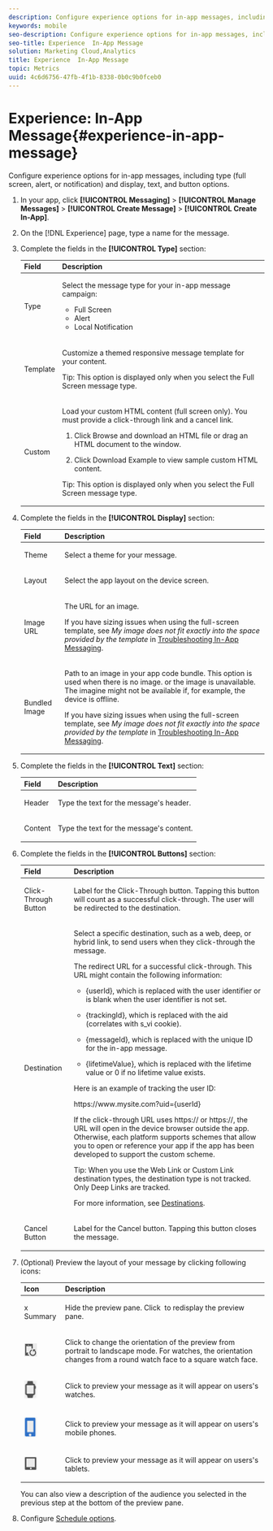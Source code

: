 ```yaml
---
description: Configure experience options for in-app messages, including type (full screen, alert, or notification) and display, text, and button options.
keywords: mobile
seo-description: Configure experience options for in-app messages, including type (full screen, alert, or notification) and display, text, and button options.
seo-title: Experience  In-App Message
solution: Marketing Cloud,Analytics
title: Experience  In-App Message
topic: Metrics
uuid: 4c6d6756-47fb-4f1b-8338-0b0c9b0fceb0
---
```


# Experience: In-App Message{#experience-in-app-message}

Configure experience options for in-app messages, including type (full screen, alert, or notification) and display, text, and button options.

1. In your app, click **[!UICONTROL Messaging]** > **[!UICONTROL Manage Messages]** > **[!UICONTROL Create Message]** > **[!UICONTROL Create In-App]**. 
1. On the [!DNL Experience] page, type a name for the message. 
1. Complete the fields in the **[!UICONTROL Type]** section: 

   <table id="table_A8CAD4A70ACF43719F4B945061BB86EE"> 
   <thead> 
   <tr> 
      <th colname="col1" class="entry"> Field </th> 
      <th colname="col2" class="entry"> Description </th> 
   </tr>
   </thead>
   <tbody> 
   <tr> 
      <td colname="col1"> <p><span class="uicontrol"> Type </span> </p> </td> 
      <td colname="col2"> <p> Select the message type for your in-app message campaign: </p> <p> 
      <ul id="ul_B415FF7F4C4A426E9C04065DE6CA8570"> 
         <li id="li_C769F9F6213E42E28186DAC423249B5C"><span class="uicontrol"> Full Screen </span> </li> 
         <li id="li_974AAC972C8F4089A1C1D940D3DDCFFD"><span class="uicontrol"> Alert </span> </li> 
         <li id="li_E71DE7A9386B4B1698C254453097E2A9"><span class="uicontrol"> Local Notification</span> </li> 
      </ul> </p> </td> 
   </tr> 
   <tr> 
      <td colname="col1"> <p><span class="uicontrol"> Template </span> </p> </td> 
      <td colname="col2"> <p>Customize a themed responsive message template for your content. </p> <p> <p>Tip: This option is displayed only when you select the <span class="uicontrol"> Full Screen</span> message type. </p> </p> </td> 
   </tr> 
   <tr> 
      <td colname="col1"> <p><span class="uicontrol"> Custom </span> </p> </td> 
      <td colname="col2"> <p>Load your custom HTML content (full screen only). You must provide a click-through link and a cancel link. </p> <p> 
      <ol id="ol_8AC74EDFBD684F7C926933708BE7D897"> 
         <li id="li_42F25AB75CE742B2A87DA49A33EC954F"> <p>Click <span class="uicontrol"> Browse</span> and download an HTML file or drag an HTML document to the window. </p> </li> 
         <li id="li_ADCDADA86652497F91E998B9C19AA4E8"> <p>Click <span class="uicontrol"> Download Example</span> to view sample custom HTML content. </p> </li> 
      </ol> </p> <p> <p>Tip: This option is displayed only when you select the <span class="uicontrol"> Full Screen</span> message type. </p> </p> </td> 
   </tr> 
   </tbody> 
   </table>

1. Complete the fields in the **[!UICONTROL Display]** section: 

   <table id="table_BE6EA99ECC664D038A4FF1790E97D4B1"> 
   <thead> 
   <tr> 
      <th colname="col1" class="entry"> Field </th> 
      <th colname="col2" class="entry"> Description </th> 
   </tr>
   </thead>
   <tbody> 
   <tr> 
      <td colname="col1"> <p><span class="uicontrol"> Theme </span> </p> </td> 
      <td colname="col2"> <p>Select a theme for your message. </p> </td> 
   </tr> 
   <tr> 
      <td colname="col1"> <p><span class="uicontrol"> Layout </span> </p> </td> 
      <td colname="col2"> <p>Select the app layout on the device screen. </p> </td> 
   </tr> 
   <tr> 
      <td colname="col1"> <p><span class="uicontrol"> Image URL</span> </p> </td> 
      <td colname="col2"> <p>The URL for an image. </p> <p>If you have sizing issues when using the full-screen template, see <i>My image does not fit exactly into the space provided by the template</i> in <a href="../../in-app-messaging/t-in-app-message/in-apps-ts.md#concept_B5025D48821E4B1BAB64F46F2FCA4153" format="dita" scope="local"> Troubleshooting In-App Messaging</a>. </p> </td> 
   </tr> 
   <tr> 
      <td colname="col1"> <p><span class="uicontrol"> Bundled Image </span> </p> </td> 
      <td colname="col2"> <p> Path to an image in your app code bundle. This option is used when there is no image. or the image is unavailable. The imagine might not be available if, for example, the device is offline. </p> <p>If you have sizing issues when using the full-screen template, see <i>My image does not fit exactly into the space provided by the template</i> in <a href="../../in-app-messaging/t-in-app-message/in-apps-ts.md#concept_B5025D48821E4B1BAB64F46F2FCA4153" format="dita" scope="local"> Troubleshooting In-App Messaging</a>. </p> </td> 
   </tr> 
   </tbody> 
   </table>

1. Complete the fields in the **[!UICONTROL Text]** section: 

   <table id="table_13247225F51041EC8CD91BE02C9BCC2F"> 
   <thead> 
   <tr> 
      <th colname="col1" class="entry"> Field </th> 
      <th colname="col2" class="entry"> Description </th> 
   </tr>
   </thead>
   <tbody> 
   <tr> 
      <td colname="col1"> <p><span class="uicontrol"> Header </span> </p> </td> 
      <td colname="col2"> <p>Type the text for the message's header. </p> </td> 
   </tr> 
   <tr> 
      <td colname="col1"> <p><span class="uicontrol"> Content </span> </p> </td> 
      <td colname="col2"> <p>Type the text for the message's content. </p> </td> 
   </tr> 
   </tbody> 
   </table>

1. Complete the fields in the **[!UICONTROL Buttons]** section: 

   <table id="table_87090432A367448BA271C9C269E2B938"> 
   <thead> 
   <tr> 
      <th colname="col1" class="entry"> Field </th> 
      <th colname="col2" class="entry"> Description </th> 
   </tr>
   </thead>
   <tbody> 
   <tr> 
      <td colname="col1"> <p><span class="uicontrol"> Click-Through Button </span> </p> </td> 
      <td colname="col2"> <p> Label for the <span class="uicontrol"> Click-Through</span> button. Tapping this button will count as a successful click-through. The user will be redirected to the destination. </p> </td> 
   </tr> 
   <tr> 
      <td colname="col1"> <p><span class="uicontrol"> Destination</span> </p> </td> 
      <td colname="col2"> <p>Select a specific destination, such as a web, deep, or hybrid link, to send users when they click-through the message. </p> <p>The redirect URL for a successful click-through. This URL might contain the following information: </p> 
      <ul id="ul_6683742792B840979408D5942FF5B04A"> 
      <li id="li_54F2C2B3453B42E9B69A7D9CA6A8C3D9"> <p><span class="filepath"> {userId}</span>, which is replaced with the user identifier or is blank when the user identifier is not set. </p> </li> 
      <li id="li_6D8E6311A2AF4DAE82366F00E88E476B"> <p><span class="filepath"> {trackingId}</span>, which is replaced with the aid (correlates with <span class="varname"> s_vi</span> cookie). </p> </li> 
      <li id="li_ACFCDC2B80D648EABA1064976EFF55A9"> <p><span class="filepath"> {messageId}</span>, which is replaced with the unique ID for the in-app message. </p> </li> 
      <li id="li_B2C7298D6A76428F8D5130676A53BC9C"> <p><span class="filepath"> {lifetimeValue}</span>, which is replaced with the lifetime value or 0 if no lifetime value exists. </p> </li> 
      </ul> <p>Here is an example of tracking the user ID: </p> <p><span class="filepath"> https://www.mysite.com?uid={userId}</span> </p> <p>If the click-through URL uses <span class="filepath"> https://</span> or <span class="filepath"> https://</span>, the URL will open in the device browser outside the app. Otherwise, each platform supports schemes that allow you to open or reference your app if the app has been developed to support the custom scheme. </p> <p> <p>Tip: When you use the <span class="uicontrol"> Web Link</span> or <span class="uicontrol"> Custom Link</span> destination types, the destination type is not tracked. Only <span class="uicontrol"> Deep Links</span> are tracked. </p> </p> <p>For more information, see <a href="../../acquisition-main/c-create-destinations.md#concept_73717AC2655E4D1FACFE885FD68D8F17" format="dita" scope="local"> Destinations</a>. </p> </td> 
   </tr> 
   <tr> 
      <td colname="col1"> <p><span class="uicontrol"> Cancel Button</span> </p> </td> 
      <td colname="col2"> <p> Label for the <span class="uicontrol"> Cancel</span> button. Tapping this button closes the message. </p> </td> 
   </tr> 
   </tbody> 
   </table>

1. (Optional) Preview the layout of your message by clicking following icons: 

   <table id="table_1F3A432BA41C4648818387A6A42A270C"> 
   <thead> 
   <tr> 
      <th colname="col1" class="entry"> Icon </th> 
      <th colname="col2" class="entry"> Description </th> 
   </tr>
   </thead>
   <tbody> 
   <tr> 
      <td colname="col1"> <p>x Summary </p> </td> 
      <td colname="col2"> <p>Hide the preview pane. Click <img href="assets/icon_preview.png" id="image_B1F0C3DAA1174AEF9E02D5F9C2821E2C" /> to redisplay the preview pane. </p> </td> 
   </tr> 
   <tr> 
      <td colname="col1"> <p><img src="assets/icon_orientation.png" id="image_BB8B902423FD4D4D98FCF20B703766D8" /> </p> </td> 
      <td colname="col2"> <p>Click to change the orientation of the preview from portrait to landscape mode. For watches, the orientation changes from a round watch face to a square watch face. </p> </td> 
   </tr> 
   <tr> 
      <td colname="col1"> <p><img src="assets/icon_watch.png" id="image_232BFE8DC97A4FE4ADF9E8C5D52618FF" /> </p> </td> 
      <td colname="col2"> <p>Click to preview your message as it will appear on users's watches. </p> </td> 
   </tr> 
   <tr> 
      <td colname="col1"> <p><img src="assets/icon_phone.png" id="image_FA00AC03DDC14C9FB615EC48CF4AE13B" /> </p> </td> 
      <td colname="col2"> <p>Click to preview your message as it will appear on users's mobile phones. </p> </td> 
   </tr> 
   <tr> 
      <td colname="col1"> <p><img src="assets/icon_tablet.png" id="image_9894F392F00649A889D445C52DE3E384" /> </p> </td> 
      <td colname="col2"> <p>Click to preview your message as it will appear on users's tablets. </p> </td> 
   </tr> 
   </tbody> 
   </table>

   You can also view a description of the audience you selected in the previous step at the bottom of the preview pane. 

1. Configure [Schedule options](../../in-app-messaging/t-in-app-message/c-schedule-in-app-message.md#concept_FA23889DD15F45628182A51436280765).

